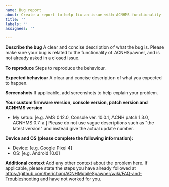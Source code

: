 ```yaml
---
name: Bug report
about: Create a report to help fix an issue with ACNHMS functionality
title: ''
labels: ''
assignees: ''

---
```


**Describe the bug**
A clear and concise description of what the bug is. Please make sure your bug is related to the functionality of ACNHSpawner, and is not already asked in a closed issue.

**To reproduce**
Steps to reproduce the behaviour.

**Expected behaviour**
A clear and concise description of what you expected to happen.

**Screenshots**
If applicable, add screenshots to help explain your problem.

**Your custom firmware version, console version, patch version and ACNHMS version**
- My setup: [e.g. AMS 0.12.0, Console ver. 10.0.1, ACNH patch 1.3.0, ACNHMS 0.7-a.]
Please do not use vague descriptions such as "the latest version" and instead give the actual update number.

**Device and OS (please complete the following information):**
 - Device: [e.g. Google Pixel 4]
 - OS: [e.g. Android 10.0]

**Additional context**
Add any other context about the problem here. If applicable, please state the steps you have already followed at https://github.com/berichan/ACNHMobileSpawner/wiki/FAQ-and-Troubleshooting and have not worked for you.
